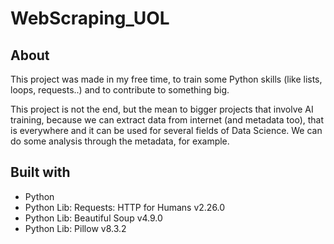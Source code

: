 # WebScraping_UOL
 
## About

This project was made in my free time, to train some Python skills (like lists, loops, requests..) and to contribute to something big. 

This project is not the end, but the mean to bigger projects that involve AI training, because we can extract data from internet (and metadata too), that is everywhere and it can be used for several fields of Data Science. We can do some analysis through the metadata, for example.
 
## Built with

* Python
* Python Lib: Requests: HTTP for Humans v2.26.0
* Python Lib: Beautiful Soup v4.9.0
* Python Lib: Pillow v8.3.2